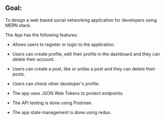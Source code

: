 

## Goal:

To design a web based social networking application for developers using MERN stack.

The App has the following features:

* Allows users to register or login to the application.
* Users can create profile, edit their profile in the dashboard and they can delete their account.
* Users can create a post, like or unlike a post and they can delete their posts.
* Users can check other developer's profile.

* The app uses JSON Web Tokens to protect endpoints.
* The API testing is done using Postman.
* The app state management is done using redux.
 



